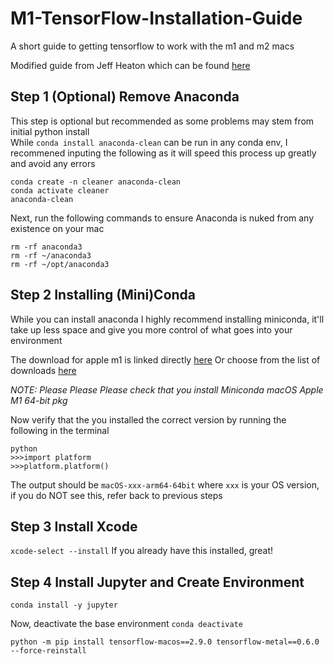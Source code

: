# M1-TensorFlow-Installation-Guide
A short guide to getting tensorflow to work with the m1 and m2 macs

Modified guide from Jeff Heaton which can be found [here](https://github.com/jeffheaton/t81_558_deep_learning/blob/master/install/tensorflow-install-mac-metal-jan-2023.ipynb)

## Step 1 (Optional) Remove Anaconda
This step is optional but recommended as some problems may stem from initial python install  
While `conda install anaconda-clean` can be run in any conda env, I recommened inputing the following as it will speed this process up greatly and avoid any errors
```
conda create -n cleaner anaconda-clean
conda activate cleaner
anaconda-clean
```

Next, run the following commands to ensure Anaconda is nuked from any existence on your mac
```
rm -rf anaconda3
rm -rf ~/anaconda3
rm -rf ~/opt/anaconda3
```

## Step 2 Installing (Mini)Conda
While you can install anaconda I highly recommend installing miniconda, it'll take up less space and give you more control of what goes into your environment

The download for apple m1 is linked directly [here](https://repo.anaconda.com/miniconda/Miniconda3-latest-MacOSX-arm64.pkg)
Or choose from the list of downloads [here](https://docs.conda.io/en/latest/miniconda.html)

*NOTE: Please Please Please check that you install Miniconda macOS Apple M1 64-bit pkg*

Now verify that the you installed the correct version by running the following in the terminal
```
python
>>>import platform
>>>platform.platform()
```
The output should be `macOS-xxx-arm64-64bit` where `xxx` is your OS version, if you do NOT see this, refer back to previous steps

## Step 3 Install Xcode 
`xcode-select --install`
If you already have this installed, great!

## Step 4 Install Jupyter and Create Environment
`conda install -y jupyter`

Now, deactivate the base environment
`conda deactivate`




`python -m pip install tensorflow-macos==2.9.0 tensorflow-metal==0.6.0 --force-reinstall`
